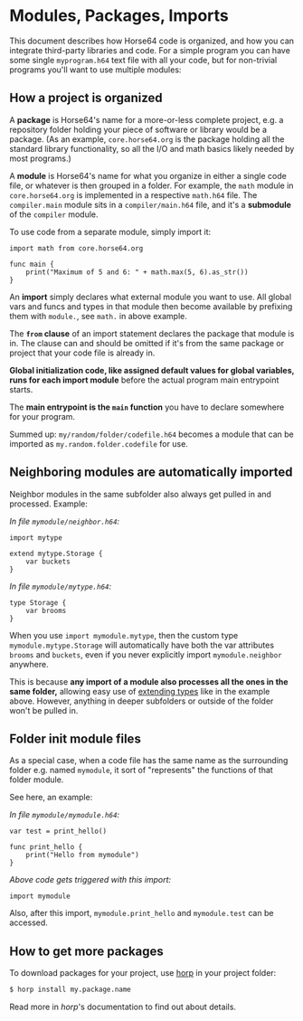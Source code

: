 
<!-- For license of this file, see LICENSE.md in the base folder. -->

Modules, Packages, Imports
==========================

This document describes how Horse64 code is organized, and how you can
integrate third-party libraries and code. For a simple program
you can have some single `myprogram.h64` text file with all your code,
but for non-trivial programs you'll want to use multiple modules:


How a project is organized
--------------------------

A **package** is Horse64's name for a more-or-less complete project,
e.g. a repository folder holding your piece of software or library
would be a package. (As an example, `core.horse64.org` is the
package holding all the standard library functionality, so all the
I/O and math basics likely needed by most programs.)

A **module** is Horse64's name for what you organize in either a single
code file, or whatever is then grouped in a folder. For example, the
`math` module in `core.horse64.org` is implemented in a respective
`math.h64` file. The `compiler.main` module sits in a `compiler/main.h64`
file, and it's a **submodule** of the `compiler` module.

To use code from a separate module, simply import it:
```Horse64
import math from core.horse64.org

func main {
    print("Maximum of 5 and 6: " + math.max(5, 6).as_str())
}
```

An **import** simply declares what external module you want to use.
All global vars and funcs and types in that module then become
available by prefixing them with `module.`, see `math.` in above
example.

The **`from` clause** of an import statement declares the package
that module is in. The clause can and should be omitted if it's
from the same package or project that your code file is already in.

**Global initialization code, like assigned default values for
global variables, runs for each import module** before the actual
program main entrypoint starts.

The **main entrypoint is the `main` function** you have to declare
somewhere for your program.

Summed up: `my/random/folder/codefile.h64` becomes a module
that can be imported as `my.random.folder.codefile` for use.


Neighboring modules are automatically imported
----------------------------------------------

Neighbor modules in the same subfolder also always get pulled in
and processed. Example:

*In file `mymodule/neighbor.h64`:*
```Horse64
import mytype

extend mytype.Storage {
    var buckets
}
```
*In file `mymodule/mytype.h64`:*
```Horse64
type Storage {
    var brooms
}
```
When you use `import mymodule.mytype`, then the custom type
`mymodule.mytype.Storage` will automatically have both the
var attributes `brooms` and `buckets`, even if you never
explicitly import `mymodule.neighbor` anywhere.

This is because **any import of a module also processes
all the ones in the same folder,** allowing easy use
of [extending types](/docs/OOP.md#extend-types) like
in the example above. However, anything in deeper
subfolders or outside of the folder won't be pulled in.


Folder init module files
------------------------

As a special case, when a code file has the same name as the
surrounding folder e.g. named `mymodule`, it sort of
"represents" the functions of that folder module.

See here, an example:

*In file `mymodule/mymodule.h64`:*
```Horse64
var test = print_hello()

func print_hello {
    print("Hello from mymodule")
}
```

*Above code gets triggered with this import:*
```Horse64
import mymodule
```
Also, after this import, `mymodule.print_hello` and
`mymodule.test` can be accessed.


How to get more packages
------------------------

To download packages for your project, use [horp](
/docs/Resources.md#horp) in your project folder:
```bash
$ horp install my.package.name
```
Read more in *horp*'s documentation to find out about details.

